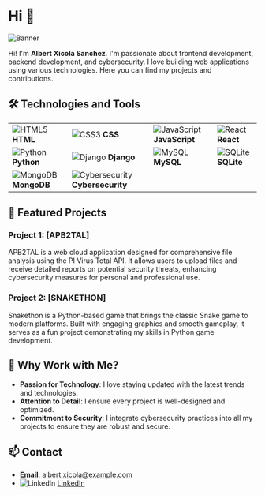 # Hi 👋

![Banner](https://via.placeholder.com/1200x300.png?text=Welcome+to+My+Repository&bgcolor=282c34&color=61dafb)

Hi! I'm **Albert Xicola Sanchez**. I'm passionate about frontend development, backend development, and cybersecurity. I love building web applications using various technologies. Here you can find my projects and contributions.

## 🛠️ Technologies and Tools

| | | | |
| --- | --- | --- | --- |
| ![HTML5](https://img.icons8.com/color/48/000000/html-5.png) **HTML** | ![CSS3](https://img.icons8.com/color/48/000000/css3.png) **CSS** | ![JavaScript](https://img.icons8.com/color/48/000000/javascript.png) **JavaScript** | ![React](https://img.icons8.com/color/48/000000/react-native.png) **React** |
| ![Python](https://img.icons8.com/color/48/000000/python.png) **Python** | ![Django](https://img.icons8.com/color/48/000000/django.png) **Django** | ![MySQL](https://img.icons8.com/fluency/48/000000/mysql-logo.png) **MySQL** | ![SQLite](https://img.icons8.com/ios-filled/50/000000/sqlite.png) **SQLite** |
| ![MongoDB](https://img.icons8.com/color/48/000000/mongodb.png) **MongoDB** | ![Cybersecurity](https://img.icons8.com/ios/50/000000/security-checked.png) **Cybersecurity** |

## 📂 Featured Projects

### Project 1: [APB2TAL]

APB2TAL is a web cloud application designed for comprehensive file analysis using the PI Virus Total API. It allows users to upload files and receive detailed reports on potential security threats, enhancing cybersecurity measures for personal and professional use.

### Project 2: [SNAKETHON]

Snakethon is a Python-based game that brings the classic Snake game to modern platforms. Built with engaging graphics and smooth gameplay, it serves as a fun project demonstrating my skills in Python game development.

## 🤝 Why Work with Me?

- **Passion for Technology**: I love staying updated with the latest trends and technologies.
- **Attention to Detail**: I ensure every project is well-designed and optimized.
- **Commitment to Security**: I integrate cybersecurity practices into all my projects to ensure they are robust and secure.

## 📫 Contact

- **Email**: albert.xicola@example.com
- ![LinkedIn](https://img.icons8.com/color/48/000000/linkedin.png) [LinkedIn](https://www.linkedin.com/in/albert-xicola-s%C3%A1nchez-0878b7262/)
